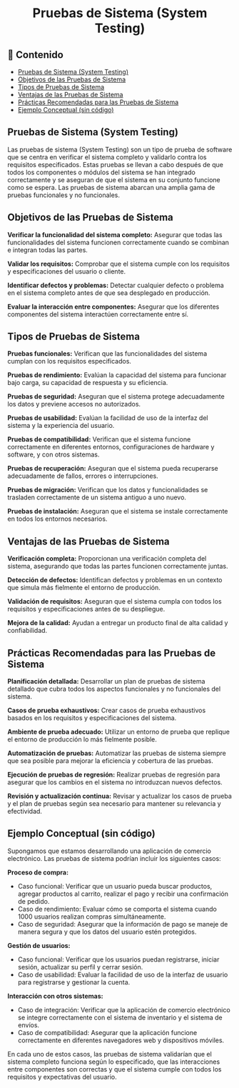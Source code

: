 <h1 align="center">Pruebas de Sistema (System Testing)</h1>

<h2>📑 Contenido</h2>

- [Pruebas de Sistema (System Testing)](#pruebas-de-sistema-system-testing)
- [Objetivos de las Pruebas de Sistema](#objetivos-de-las-pruebas-de-sistema)
- [Tipos de Pruebas de Sistema](#tipos-de-pruebas-de-sistema)
- [Ventajas de las Pruebas de Sistema](#ventajas-de-las-pruebas-de-sistema)
- [Prácticas Recomendadas para las Pruebas de Sistema](#prácticas-recomendadas-para-las-pruebas-de-sistema)
- [Ejemplo Conceptual (sin código)](#ejemplo-conceptual-sin-código)

## Pruebas de Sistema (System Testing)

Las pruebas de sistema (System Testing) son un tipo de prueba de software que se centra en verificar el sistema completo y validarlo contra los requisitos especificados. Estas pruebas se llevan a cabo después de que todos los componentes o módulos del sistema se han integrado correctamente y se aseguran de que el sistema en su conjunto funcione como se espera. Las pruebas de sistema abarcan una amplia gama de pruebas funcionales y no funcionales.

## Objetivos de las Pruebas de Sistema

**Verificar la funcionalidad del sistema completo:** Asegurar que todas las funcionalidades del sistema funcionen correctamente cuando se combinan e integran todas las partes.

**Validar los requisitos:** Comprobar que el sistema cumple con los requisitos y especificaciones del usuario o cliente.

**Identificar defectos y problemas:** Detectar cualquier defecto o problema en el sistema completo antes de que sea desplegado en producción.

**Evaluar la interacción entre componentes:** Asegurar que los diferentes componentes del sistema interactúen correctamente entre sí.

## Tipos de Pruebas de Sistema

**Pruebas funcionales:** Verifican que las funcionalidades del sistema cumplan con los requisitos especificados.

**Pruebas de rendimiento:** Evalúan la capacidad del sistema para funcionar bajo carga, su capacidad de respuesta y su eficiencia.

**Pruebas de seguridad:** Aseguran que el sistema protege adecuadamente los datos y previene accesos no autorizados.

**Pruebas de usabilidad:** Evalúan la facilidad de uso de la interfaz del sistema y la experiencia del usuario.

**Pruebas de compatibilidad:** Verifican que el sistema funcione correctamente en diferentes entornos, configuraciones de hardware y software, y con otros sistemas.

**Pruebas de recuperación:** Aseguran que el sistema pueda recuperarse adecuadamente de fallos, errores o interrupciones.

**Pruebas de migración:** Verifican que los datos y funcionalidades se trasladen correctamente de un sistema antiguo a uno nuevo.

**Pruebas de instalación:** Aseguran que el sistema se instale correctamente en todos los entornos necesarios.

## Ventajas de las Pruebas de Sistema

**Verificación completa:** Proporcionan una verificación completa del sistema, asegurando que todas las partes funcionen correctamente juntas.

**Detección de defectos:** Identifican defectos y problemas en un contexto que simula más fielmente el entorno de producción.

**Validación de requisitos:** Aseguran que el sistema cumpla con todos los requisitos y especificaciones antes de su despliegue.

**Mejora de la calidad:** Ayudan a entregar un producto final de alta calidad y confiabilidad.

## Prácticas Recomendadas para las Pruebas de Sistema

**Planificación detallada:** Desarrollar un plan de pruebas de sistema detallado que cubra todos los aspectos funcionales y no funcionales del sistema.

**Casos de prueba exhaustivos:** Crear casos de prueba exhaustivos basados en los requisitos y especificaciones del sistema.

**Ambiente de prueba adecuado:** Utilizar un entorno de prueba que replique el entorno de producción lo más fielmente posible.

**Automatización de pruebas:** Automatizar las pruebas de sistema siempre que sea posible para mejorar la eficiencia y cobertura de las pruebas.

**Ejecución de pruebas de regresión:** Realizar pruebas de regresión para asegurar que los cambios en el sistema no introduzcan nuevos defectos.

**Revisión y actualización continua:** Revisar y actualizar los casos de prueba y el plan de pruebas según sea necesario para mantener su relevancia y efectividad.

## Ejemplo Conceptual (sin código)

Supongamos que estamos desarrollando una aplicación de comercio electrónico. Las pruebas de sistema podrían incluir los siguientes casos:

**Proceso de compra:**

- Caso funcional: Verificar que un usuario pueda buscar productos, agregar productos al carrito, realizar el pago y recibir una confirmación de pedido.
- Caso de rendimiento: Evaluar cómo se comporta el sistema cuando 1000 usuarios realizan compras simultáneamente.
- Caso de seguridad: Asegurar que la información de pago se maneje de manera segura y que los datos del usuario estén protegidos.

**Gestión de usuarios:**

- Caso funcional: Verificar que los usuarios puedan registrarse, iniciar sesión, actualizar su perfil y cerrar sesión.
- Caso de usabilidad: Evaluar la facilidad de uso de la interfaz de usuario para registrarse y gestionar la cuenta.

**Interacción con otros sistemas:**

- Caso de integración: Verificar que la aplicación de comercio electrónico se integre correctamente con el sistema de inventario y el sistema de envíos.
- Caso de compatibilidad: Asegurar que la aplicación funcione correctamente en diferentes navegadores web y dispositivos móviles.

En cada uno de estos casos, las pruebas de sistema validarían que el sistema completo funciona según lo especificado, que las interacciones entre componentes son correctas y que el sistema cumple con todos los requisitos y expectativas del usuario.

